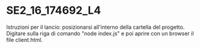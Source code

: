 # SE2_16_174692_L4
Istruzioni per il lancio:
posizionarsi all'interno della cartella del progetto. Digitare sulla riga di comando "node index.js" e poi aprire con un browser il file client.html.
